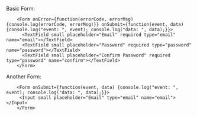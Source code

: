 
Basic Form:

		<Form onError={function(errorCode, errorMsg){console.log(errorCode, errorMsg)}} onSubmit={function(event, data) {console.log("event: ", event); console.log("data: ", data);}}>
		  <TextField small placeholder="Email" required type="email" name="email"></TextField>
		  <TextField small placeholder="Password" required type="password" name="password"></TextField>
		  <TextField small placeholder="Confirm Password" required type="password" name="confirm"></TextField>
		</Form>

Another Form:

		<Form onSubmit={function(event, data) {console.log("event: ", event); console.log("data: ", data);}}>
		 <Input small placeholder="Email" type="email" name="email"></Input>
		</Form>
